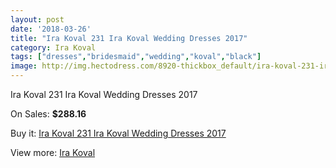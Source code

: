 ```yaml
---
layout: post
date: '2018-03-26'
title: "Ira Koval 231 Ira Koval Wedding Dresses 2017"
category: Ira Koval
tags: ["dresses","bridesmaid","wedding","koval","black"]
image: http://img.hectodress.com/8920-thickbox_default/ira-koval-231-ira-koval-wedding-dresses-2013.jpg
---
```

Ira Koval 231 Ira Koval Wedding Dresses 2017

On Sales: **$288.16**
<a href="https://www.hectodress.com/ira-koval/4459-ira-koval-231-ira-koval-wedding-dresses-2013.html"><amp-img layout="responsive" width="600" height="600" src="//img.hectodress.com/8920-thickbox_default/ira-koval-231-ira-koval-wedding-dresses-2013.jpg" alt="Ira Koval 231 Ira Koval Wedding Dresses 2017 0" /></a>
<a href="https://www.hectodress.com/ira-koval/4459-ira-koval-231-ira-koval-wedding-dresses-2013.html"><amp-img layout="responsive" width="600" height="600" src="//img.hectodress.com/8921-thickbox_default/ira-koval-231-ira-koval-wedding-dresses-2013.jpg" alt="Ira Koval 231 Ira Koval Wedding Dresses 2017 1" /></a>

Buy it: [Ira Koval 231 Ira Koval Wedding Dresses 2017](https://www.hectodress.com/ira-koval/4459-ira-koval-231-ira-koval-wedding-dresses-2013.html "Ira Koval 231 Ira Koval Wedding Dresses 2017")

View more: [Ira Koval](https://www.hectodress.com/77-ira-koval "Ira Koval")